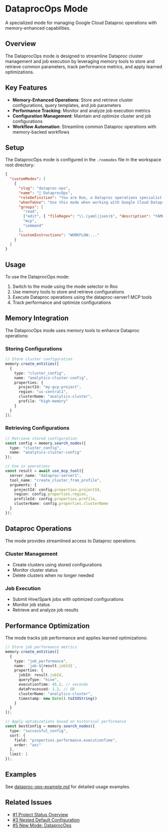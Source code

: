 # DataprocOps Mode

A specialized mode for managing Google Cloud Dataproc operations with memory-enhanced capabilities.

## Overview

The DataprocOps mode is designed to streamline Dataproc cluster management and job execution by leveraging memory tools to store and retrieve common parameters, track performance metrics, and apply learned optimizations.

## Key Features

- **Memory-Enhanced Operations**: Store and retrieve cluster configurations, query templates, and job parameters
- **Performance Tracking**: Monitor and analyze job execution metrics
- **Configuration Management**: Maintain and optimize cluster and job configurations
- **Workflow Automation**: Streamline common Dataproc operations with memory-backed workflows

## Setup

The DataprocOps mode is configured in the `.roomodes` file in the workspace root directory:

```json
{
  "customModes": [
    {
      "slug": "dataproc-ops",
      "name": "🔧 DataprocOps",
      "roleDefinition": "You are Roo, a Dataproc operations specialist with memory-enhanced capabilities...",
      "whenToUse": "Use this mode when working with Google Cloud Dataproc operations...",
      "groups": [
        "read",
        ["edit", { "fileRegex": "\\.(yaml|json)$", "description": "YAML and JSON configuration files" }],
        "mcp",
        "command"
      ],
      "customInstructions": "WORKFLOW:..."
    }
  ]
}
```

## Usage

To use the DataprocOps mode:

1. Switch to the mode using the mode selector in Roo
2. Use memory tools to store and retrieve configurations
3. Execute Dataproc operations using the dataproc-server1 MCP tools
4. Track performance and optimize configurations

## Memory Integration

The DataprocOps mode uses memory tools to enhance Dataproc operations:

### Storing Configurations

```typescript
// Store cluster configuration
memory.create_entities([
  {
    type: "cluster_config",
    name: "analytics-cluster-config",
    properties: {
      projectId: "my-gcp-project",
      region: "us-central1",
      clusterName: "analytics-cluster",
      profile: "high-memory"
    }
  }
]);
```

### Retrieving Configurations

```typescript
// Retrieve stored configuration
const config = memory.search_nodes({
  type: "cluster_config",
  name: "analytics-cluster-config"
});

// Use in operations
const result = await use_mcp_tool({
  server_name: "dataproc-server1",
  tool_name: "create_cluster_from_profile",
  arguments: {
    projectId: config.properties.projectId,
    region: config.properties.region,
    profileId: config.properties.profile,
    clusterName: config.properties.clusterName
  }
});
```

## Dataproc Operations

The mode provides streamlined access to Dataproc operations:

### Cluster Management

- Create clusters using stored configurations
- Monitor cluster status
- Delete clusters when no longer needed

### Job Execution

- Submit Hive/Spark jobs with optimized configurations
- Monitor job status
- Retrieve and analyze job results

## Performance Optimization

The mode tracks job performance and applies learned optimizations:

```typescript
// Store job performance metrics
memory.create_entities([
  {
    type: "job_performance",
    name: `job-${result.jobId}`,
    properties: {
      jobId: result.jobId,
      queryType: "hive",
      executionTime: 45.2, // seconds
      dataProcessed: 1.2, // GB
      clusterName: "analytics-cluster",
      timestamp: new Date().toISOString()
    }
  }
]);

// Apply optimizations based on historical performance
const bestConfig = memory.search_nodes({
  type: "successful_config",
  sort: {
    field: "properties.performance.executionTime",
    order: "asc"
  },
  limit: 1
});
```

## Examples

See [dataproc-ops-example.md](../examples/dataproc-ops-example.md) for detailed usage examples.

## Related Issues

- [#1 Project Status Overview](https://github.com/dipseth/dataproc-mcp/issues/1)
- [#3 Nested Default Configuration](https://github.com/dipseth/dataproc-mcp/issues/3)
- [#5 New Mode: DataprocOps](https://github.com/dipseth/dataproc-mcp/issues/5)